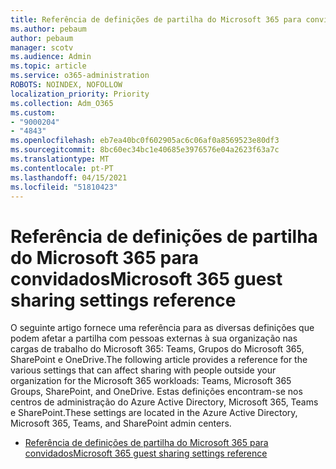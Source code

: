 ```yaml
---
title: Referência de definições de partilha do Microsoft 365 para convidados
ms.author: pebaum
author: pebaum
manager: scotv
ms.audience: Admin
ms.topic: article
ms.service: o365-administration
ROBOTS: NOINDEX, NOFOLLOW
localization_priority: Priority
ms.collection: Adm_O365
ms.custom:
- "9000204"
- "4843"
ms.openlocfilehash: eb7ea40bc0f602905ac6c06af0a8569523e80df3
ms.sourcegitcommit: 8bc60ec34bc1e40685e3976576e04a2623f63a7c
ms.translationtype: MT
ms.contentlocale: pt-PT
ms.lasthandoff: 04/15/2021
ms.locfileid: "51810423"
---
```

# <a name="microsoft-365-guest-sharing-settings-reference"></a><span data-ttu-id="1245b-102">Referência de definições de partilha do Microsoft 365 para convidados</span><span class="sxs-lookup"><span data-stu-id="1245b-102">Microsoft 365 guest sharing settings reference</span></span>

<span data-ttu-id="1245b-103">O seguinte artigo fornece uma referência para as diversas definições que podem afetar a partilha com pessoas externas à sua organização nas cargas de trabalho do Microsoft 365: Teams, Grupos do Microsoft 365, SharePoint e OneDrive.</span><span class="sxs-lookup"><span data-stu-id="1245b-103">The following article provides a reference for the various settings that can affect sharing with people outside your organization for the Microsoft 365 workloads: Teams, Microsoft 365 Groups, SharePoint, and OneDrive.</span></span> <span data-ttu-id="1245b-104">Estas definições encontram-se nos centros de administração do Azure Active Directory, Microsoft 365, Teams e SharePoint.</span><span class="sxs-lookup"><span data-stu-id="1245b-104">These settings are located in the Azure Active Directory, Microsoft 365, Teams, and SharePoint admin centers.</span></span>

- [<span data-ttu-id="1245b-105">Referência de definições de partilha do Microsoft 365 para convidados</span><span class="sxs-lookup"><span data-stu-id="1245b-105">Microsoft 365 guest sharing settings reference</span></span>](https://docs.microsoft.com/microsoft-365/solutions/microsoft-365-guest-settings?view=o365-worldwide)
